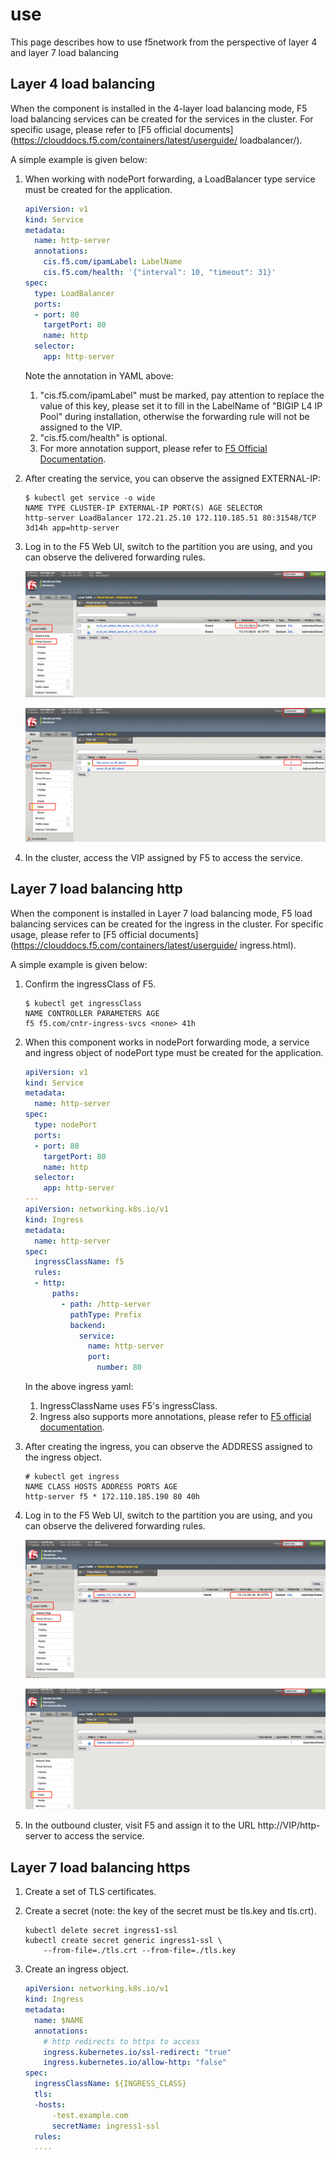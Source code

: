 # use

This page describes how to use f5network from the perspective of layer 4 and layer 7 load balancing

## Layer 4 load balancing

When the component is installed in the 4-layer load balancing mode, F5 load balancing services can be created for the services in the cluster. For specific usage, please refer to [F5 official documents](https://clouddocs.f5.com/containers/latest/userguide/ loadbalancer/).

A simple example is given below:

1. When working with nodePort forwarding, a LoadBalancer type service must be created for the application.

    ```yaml
    apiVersion: v1
    kind: Service
    metadata:
      name: http-server
      annotations:
        cis.f5.com/ipamLabel: LabelName
        cis.f5.com/health: '{"interval": 10, "timeout": 31}'
    spec:
      type: LoadBalancer
      ports:
      - port: 80
        targetPort: 80
        name: http
      selector:
        app: http-server
    ```

    Note the annotation in YAML above:

    1. "cis.f5.com/ipamLabel" must be marked, pay attention to replace the value of this key, please set it to fill in the LabelName of "BIGIP L4 IP Pool" during installation, otherwise the forwarding rule will not be assigned to the VIP.
    2. "cis.f5.com/health" is optional.
    3. For more annotation support, please refer to [F5 Official Documentation](https://clouddocs.f5.com/containers/latest/userguide/loadbalancer/#parameters).

2. After creating the service, you can observe the assigned EXTERNAL-IP:
    
    ```shell
    $ kubectl get service -o wide
    NAME TYPE CLUSTER-IP EXTERNAL-IP PORT(S) AGE SELECTOR
    http-server LoadBalancer 172.21.25.10 172.110.185.51 80:31548/TCP 3d14h app=http-server
    ```

3. Log in to the F5 Web UI, switch to the partition you are using, and you can observe the delivered forwarding rules.

    ![f5network usage1](../../images/f5-usage1.png)

    ![f5network usage1](../../images/f5-usage2.png)

4. In the cluster, access the VIP assigned by F5 to access the service.

## Layer 7 load balancing http

When the component is installed in Layer 7 load balancing mode, F5 load balancing services can be created for the ingress in the cluster. For specific usage, please refer to [F5 official documents](https://clouddocs.f5.com/containers/latest/userguide/ ingress.html).

A simple example is given below:

1. Confirm the ingressClass of F5.

    ```shell
    $ kubectl get ingressClass
    NAME CONTROLLER PARAMETERS AGE
    f5 f5.com/cntr-ingress-svcs <none> 41h
    ```

2. When this component works in nodePort forwarding mode, a service and ingress object of nodePort type must be created for the application.

    ```yaml
    apiVersion: v1
    kind: Service
    metadata:
      name: http-server
    spec:
      type: nodePort
      ports:
      - port: 80
        targetPort: 80
        name: http
      selector:
        app: http-server
    ---
    apiVersion: networking.k8s.io/v1
    kind: Ingress
    metadata:
      name: http-server
    spec:
      ingressClassName: f5
      rules:
      - http:
          paths:
            - path: /http-server
              pathType: Prefix
              backend:
                service:
                  name: http-server
                  port:
                    number: 80
    ```

    In the above ingress yaml:

    1. IngressClassName uses F5's ingressClass.
    2. Ingress also supports more annotations, please refer to [F5 official documentation](https://clouddocs.f5.com/containers/latest/userguide/ingress.html#supported-ingress-annotations).

3. After creating the ingress, you can observe the ADDRESS assigned to the ingress object.

    ```shell
    # kubectl get ingress
    NAME CLASS HOSTS ADDRESS PORTS AGE
    http-server f5 * 172.110.185.190 80 40h
    ```

4. Log in to the F5 Web UI, switch to the partition you are using, and you can observe the delivered forwarding rules.

   ![f5network usage3](../../images/f5-usage3.png)

   ![f5network usage4](../../images/f5-usage4.png)

5. In the outbound cluster, visit F5 and assign it to the URL http://VIP/http-server to access the service.

## Layer 7 load balancing https

1. Create a set of TLS certificates.

2. Create a secret (note: the key of the secret must be tls.key and tls.crt).

    ```shell
    kubectl delete secret ingress1-ssl
    kubectl create secret generic ingress1-ssl \
        --from-file=./tls.crt --from-file=./tls.key
    ```

3. Create an ingress object.

    ```yaml
    apiVersion: networking.k8s.io/v1
    kind: Ingress
    metadata:
      name: $NAME
      annotations:
        # http redirects to https to access
        ingress.kubernetes.io/ssl-redirect: "true"
        ingress.kubernetes.io/allow-http: "false"
    spec:
      ingressClassName: ${INGRESS_CLASS}
      tls:
      -hosts:
          -test.example.com
          secretName: ingress1-ssl
      rules:
      ....
    ```